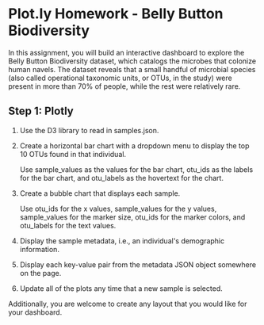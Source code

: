 # Plot.ly Homework - Belly Button Biodiversity
In this assignment, you will build an interactive dashboard to explore the Belly Button Biodiversity dataset, which catalogs the microbes that colonize human navels.
The dataset reveals that a small handful of microbial species (also called operational taxonomic units, or OTUs, in the study) were present in more than 70% of people, while the rest were relatively rare.

## Step 1: Plotly
1. Use the D3 library to read in samples.json.

2. Create a horizontal bar chart with a dropdown menu to display the top 10 OTUs found in that individual.
 
   Use sample_values as the values for the bar chart, otu_ids as the labels for the bar chart, and otu_labels as the hovertext for the chart.

3. Create a bubble chart that displays each sample.

   Use otu_ids for the x values, sample_values for the y values, sample_values for the marker size, otu_ids for the marker colors, and otu_labels for the text values.

4. Display the sample metadata, i.e., an individual's demographic information.

5. Display each key-value pair from the metadata JSON object somewhere on the page.

6. Update all of the plots any time that a new sample is selected.

Additionally, you are welcome to create any layout that you would like for your dashboard.

